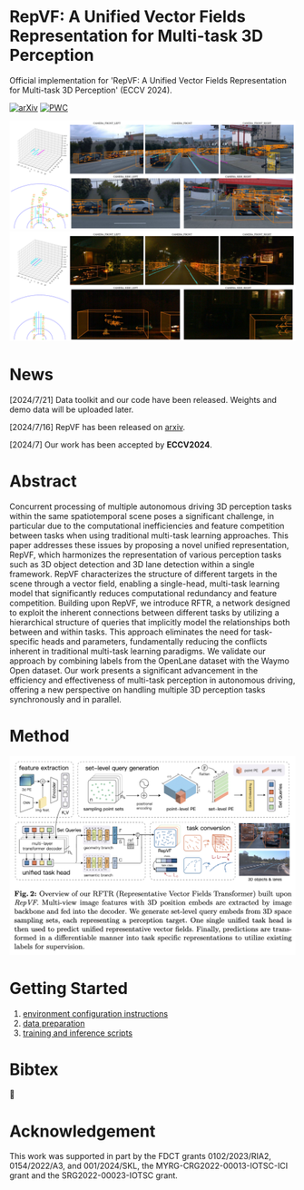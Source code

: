 # RepVF: A Unified Vector Fields Representation for Multi-task 3D Perception

Official implementation for 'RepVF: A Unified Vector Fields Representation for Multi-task 3D Perception' (ECCV 2024).

[![arXiv](https://img.shields.io/badge/arXiv-Paper-<COLOR>.svg)](https://arxiv.org/abs/2407.10876) [![PWC](https://img.shields.io/endpoint.svg?url=https://paperswithcode.com/badge/repvf-a-unified-vector-fields-representation/3d-lane-detection-on-openlane)](https://paperswithcode.com/sota/3d-lane-detection-on-openlane?p=repvf-a-unified-vector-fields-representation)

![Visualization of the learned representation](./assets/visualize_155301790587230000.svg)
![Visualization of RepVF](./assets/visualize_154527205902355000.svg)

# News

[2024/7/21] Data toolkit and our code have been released. Weights and demo data will be uploaded later.

[2024/7/16] RepVF has been released on [arxiv](https://arxiv.org/abs/2407.10876).

[2024/7] Our work has been accepted by **ECCV2024**.

# Abstract

Concurrent processing of multiple autonomous driving 3D perception tasks within the same spatiotemporal scene poses a significant challenge, in particular due to the computational inefficiencies and feature competition between tasks when using traditional multi-task learning approaches. This paper addresses these issues by proposing a novel unified representation, RepVF, which harmonizes the representation of various perception tasks such as 3D object detection and 3D lane detection within a single framework. RepVF characterizes the structure of different targets in the scene through a vector field, enabling a single-head, multi-task learning model that significantly reduces computational redundancy and feature competition. Building upon RepVF, we introduce RFTR, a network designed to exploit the inherent connections between different tasks by utilizing a hierarchical structure of queries that implicitly model the relationships both between and within tasks. This approach eliminates the need for task-specific heads and parameters, fundamentally reducing the conflicts inherent in traditional multi-task learning paradigms. We validate our approach by combining labels from the OpenLane dataset with the Waymo Open dataset. Our work presents a significant advancement in the efficiency and effectiveness of multi-task perception in autonomous driving, offering a new perspective on handling multiple 3D perception tasks synchronously and in parallel.

# Method

![Single head multitask RFTR](./assets/framework.png)

# Getting Started

1. [environment configuration instructions](docs/envir.md)
2. [data preparation](docs/data.md)
3. [training and inference scripts](docs/script.md)

# Bibtex

🚧

# Acknowledgement

This work was supported in part by the FDCT grants 0102/2023/RIA2, 0154/2022/A3, and 001/2024/SKL, the MYRG-CRG2022-00013-IOTSC-ICI grant and the SRG2022-00023-IOTSC grant.
